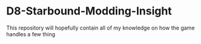 # D8-Starbound-Modding-Insight
This repository will hopefully contain all of my knowledge on how the game handles a few thing
